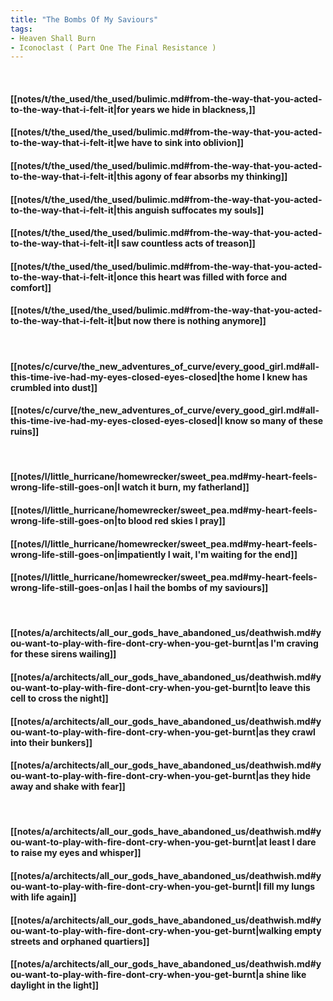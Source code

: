 ```yaml
---
title: "The Bombs Of My Saviours"
tags:
- Heaven Shall Burn
- Iconoclast ( Part One The Final Resistance )
---
```

&nbsp;
#### [[notes/t/the_used/the_used/bulimic.md#from-the-way-that-you-acted-to-the-way-that-i-felt-it|for years we hide in blackness,]]
#### [[notes/t/the_used/the_used/bulimic.md#from-the-way-that-you-acted-to-the-way-that-i-felt-it|we have to sink into oblivion]]
#### [[notes/t/the_used/the_used/bulimic.md#from-the-way-that-you-acted-to-the-way-that-i-felt-it|this agony of fear absorbs my thinking]]
#### [[notes/t/the_used/the_used/bulimic.md#from-the-way-that-you-acted-to-the-way-that-i-felt-it|this anguish suffocates my souls]]
#### [[notes/t/the_used/the_used/bulimic.md#from-the-way-that-you-acted-to-the-way-that-i-felt-it|I saw countless acts of treason]]
#### [[notes/t/the_used/the_used/bulimic.md#from-the-way-that-you-acted-to-the-way-that-i-felt-it|once this heart was filled with force and comfort]]
#### [[notes/t/the_used/the_used/bulimic.md#from-the-way-that-you-acted-to-the-way-that-i-felt-it|but now there is nothing anymore]]
&nbsp;
#### [[notes/c/curve/the_new_adventures_of_curve/every_good_girl.md#all-this-time-ive-had-my-eyes-closed-eyes-closed|the home I knew has crumbled into dust]]
#### [[notes/c/curve/the_new_adventures_of_curve/every_good_girl.md#all-this-time-ive-had-my-eyes-closed-eyes-closed|I know so many of these ruins]]
&nbsp;
#### [[notes/l/little_hurricane/homewrecker/sweet_pea.md#my-heart-feels-wrong-life-still-goes-on|I watch it burn, my fatherland]]
#### [[notes/l/little_hurricane/homewrecker/sweet_pea.md#my-heart-feels-wrong-life-still-goes-on|to blood red skies I pray]]
#### [[notes/l/little_hurricane/homewrecker/sweet_pea.md#my-heart-feels-wrong-life-still-goes-on|impatiently I wait, I'm waiting for the end]]
#### [[notes/l/little_hurricane/homewrecker/sweet_pea.md#my-heart-feels-wrong-life-still-goes-on|as I hail the bombs of my saviours]]
&nbsp;
#### [[notes/a/architects/all_our_gods_have_abandoned_us/deathwish.md#you-want-to-play-with-fire-dont-cry-when-you-get-burnt|as I'm craving for these sirens wailing]]
#### [[notes/a/architects/all_our_gods_have_abandoned_us/deathwish.md#you-want-to-play-with-fire-dont-cry-when-you-get-burnt|to leave this cell to cross the night]]
#### [[notes/a/architects/all_our_gods_have_abandoned_us/deathwish.md#you-want-to-play-with-fire-dont-cry-when-you-get-burnt|as they crawl into their bunkers]]
#### [[notes/a/architects/all_our_gods_have_abandoned_us/deathwish.md#you-want-to-play-with-fire-dont-cry-when-you-get-burnt|as they hide away and shake with fear]]
&nbsp;
#### [[notes/a/architects/all_our_gods_have_abandoned_us/deathwish.md#you-want-to-play-with-fire-dont-cry-when-you-get-burnt|at least I dare to raise my eyes and whisper]]
#### [[notes/a/architects/all_our_gods_have_abandoned_us/deathwish.md#you-want-to-play-with-fire-dont-cry-when-you-get-burnt|I fill my lungs with life again]]
#### [[notes/a/architects/all_our_gods_have_abandoned_us/deathwish.md#you-want-to-play-with-fire-dont-cry-when-you-get-burnt|walking empty streets and orphaned quartiers]]
#### [[notes/a/architects/all_our_gods_have_abandoned_us/deathwish.md#you-want-to-play-with-fire-dont-cry-when-you-get-burnt|a shine like daylight in the light]]
